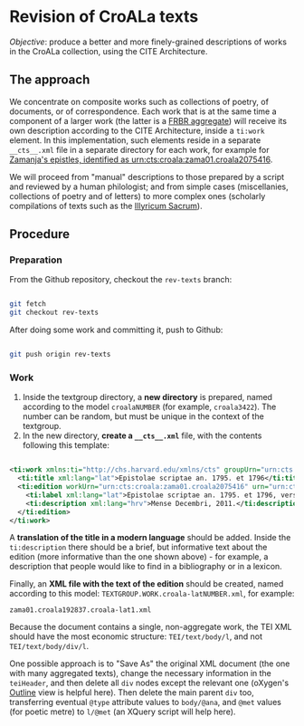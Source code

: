 # Revision of CroALa texts

*Objective*: produce a better and more finely-grained descriptions of works in the CroALa collection, using the CITE Architecture.

## The approach

We concentrate on composite works such as collections of poetry, of documents, or of correspondence. Each work that is at the same time a component of a larger work (the latter is a [FRBR aggregate](https://journals.ala.org/lrts/article/view/5753/7201)) will receive its own description according to the CITE Architecture, inside a `ti:work` element. In this implementation, such elements reside in a separate `__cts__.xml` file in a separate directory for each work, for example for [Zamanja's epistles, identified as urn:cts:croala:zama01.croala2075416](zama01/croala2075416/__cts__.xml).

We will proceed from "manual" descriptions to those prepared by a script and reviewed by a human philologist; and from simple cases (miscellanies, collections of poetry and of letters) to more complex ones (scholarly compilations of texts such as the [Illyricum Sacrum](http://enciklopedija.hr/natuknica.aspx?id=27106)).

## Procedure

### Preparation

From the Github repository, checkout the `rev-texts` branch:

```bash

git fetch
git checkout rev-texts

```

After doing some work and committing it, push to Github:

```bash

git push origin rev-texts

```

### Work

1. Inside the textgroup directory, a **new directory** is prepared, named according to the model `croalaNUMBER` (for example, `croala3422`). The number can be random, but must be unique in the context of the textgroup.
2. In the new directory, **create a `__cts__.xml`** file, with the contents following this template:

```xml

<ti:work xmlns:ti="http://chs.harvard.edu/xmlns/cts" groupUrn="urn:cts:croala:zama01" urn="urn:cts:croala:zama01.croala2075416" xml:lang="lat">
  <ti:title xml:lang="lat">Epistolae scriptae an. 1795. et 1796</ti:title>
  <ti:edition workUrn="urn:cts:croala:zama01.croala2075416" urn="urn:cts:croala:zama01.croala2075416.croala-lat1">
    <ti:label xml:lang="lat">Epistolae scriptae an. 1795. et 1796, versio electronica</ti:label>
    <ti:description xml:lang="hrv">Mense Decembri, 2011.</ti:description>
  </ti:edition>
</ti:work>

```

A **translation of the title in a modern language** should be added. Inside the `ti:description` there should be a brief, but informative text about the edition (more informative than the one shown above) - for example, a description that people would like to find in a bibliography or in a lexicon.

Finally, an **XML file with the text of the edition** should be created, named according to this model: `TEXTGROUP.WORK.croala-latNUMBER.xml`, for example:

```
zama01.croala192837.croala-lat1.xml

```

Because the document contains a single, non-aggregate work, the TEI XML should have the most economic structure: `TEI/text/body/l`, and not `TEI/text/body/div/l`.

One possible approach is to "Save As" the original XML document (the one with many aggregated texts), change the necessary information in the `teiHeader`, and then delete all `div` nodes except the relevant one (oXygen's [Outline](https://www.oxygenxml.com/xml_editor/xml_outliner.html) view is helpful here). Then delete the main parent `div` too, transferring eventual `@type` attribute values to `body/@ana`, and `@met` values (for poetic metre) to `l/@met` (an XQuery script will help here).
